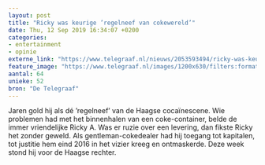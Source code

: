 ```yaml
---
layout: post
title: "Ricky was keurige ’regelneef van cokewereld’"
date: Thu, 12 Sep 2019 16:34:07 +0200
categories: 
- entertainment 
- opinie 
externe_link: "https://www.telegraaf.nl/nieuws/2053593494/ricky-was-keurige-regelneef-van-cokewereld"
feature_image: "https://www.telegraaf.nl/images/1200x630/filters:format(jpeg):quality(80)/cdn-kiosk-api.telegraaf.nl/6084cb92-d56a-11e9-8538-0255c322e81b.jpg"
aantal: 64
unieke: 52
bron: "De Telegraaf"
---
```


<p class="intro">Jaren gold hij als dé ’regelneef’ van de Haagse cocaïnescene. Wie problemen had met het binnenhalen van een coke-container, belde de immer vriendelijke Ricky A. Was er ruzie over een levering, dan fikste Ricky het zonder geweld. Als gentleman-cokedealer had hij toegang tot kapitalen, tot justitie hem eind 2016 in het vizier kreeg en ontmaskerde. Deze week stond hij voor de Haagse rechter.</p>
